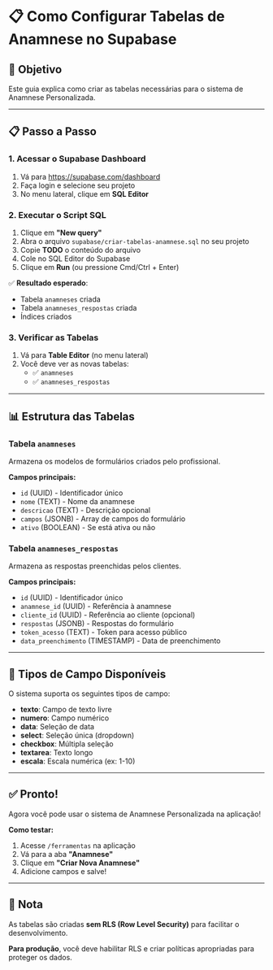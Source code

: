 # 📋 Como Configurar Tabelas de Anamnese no Supabase

## 🎯 Objetivo

Este guia explica como criar as tabelas necessárias para o sistema de Anamnese Personalizada.

---

## 📋 Passo a Passo

### 1. Acessar o Supabase Dashboard

1. Vá para https://supabase.com/dashboard
2. Faça login e selecione seu projeto
3. No menu lateral, clique em **SQL Editor**

### 2. Executar o Script SQL

1. Clique em **"New query"**
2. Abra o arquivo `supabase/criar-tabelas-anamnese.sql` no seu projeto
3. Copie **TODO** o conteúdo do arquivo
4. Cole no SQL Editor do Supabase
5. Clique em **Run** (ou pressione Cmd/Ctrl + Enter)

✅ **Resultado esperado**: 
- Tabela `anamneses` criada
- Tabela `anamneses_respostas` criada
- Índices criados

### 3. Verificar as Tabelas

1. Vá para **Table Editor** (no menu lateral)
2. Você deve ver as novas tabelas:
   - ✅ `anamneses`
   - ✅ `anamneses_respostas`

---

## 📊 Estrutura das Tabelas

### Tabela `anamneses`
Armazena os modelos de formulários criados pelo profissional.

**Campos principais:**
- `id` (UUID) - Identificador único
- `nome` (TEXT) - Nome da anamnese
- `descricao` (TEXT) - Descrição opcional
- `campos` (JSONB) - Array de campos do formulário
- `ativo` (BOOLEAN) - Se está ativa ou não

### Tabela `anamneses_respostas`
Armazena as respostas preenchidas pelos clientes.

**Campos principais:**
- `id` (UUID) - Identificador único
- `anamnese_id` (UUID) - Referência à anamnese
- `cliente_id` (UUID) - Referência ao cliente (opcional)
- `respostas` (JSONB) - Respostas do formulário
- `token_acesso` (TEXT) - Token para acesso público
- `data_preenchimento` (TIMESTAMP) - Data de preenchimento

---

## 🎯 Tipos de Campo Disponíveis

O sistema suporta os seguintes tipos de campo:

- **texto**: Campo de texto livre
- **numero**: Campo numérico
- **data**: Seleção de data
- **select**: Seleção única (dropdown)
- **checkbox**: Múltipla seleção
- **textarea**: Texto longo
- **escala**: Escala numérica (ex: 1-10)

---

## ✅ Pronto!

Agora você pode usar o sistema de Anamnese Personalizada na aplicação!

**Como testar:**
1. Acesse `/ferramentas` na aplicação
2. Vá para a aba **"Anamnese"**
3. Clique em **"Criar Nova Anamnese"**
4. Adicione campos e salve!

---

## 📝 Nota

As tabelas são criadas **sem RLS (Row Level Security)** para facilitar o desenvolvimento. 

**Para produção**, você deve habilitar RLS e criar políticas apropriadas para proteger os dados.

